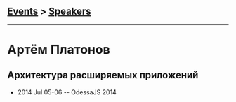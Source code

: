 ## [Events](../README.md) > [Speakers](../speakers.md)
---

# Артём Платонов

## Архитектура расширяемых приложений
- 2014 Jul 05-06 -- OdessaJS 2014    
